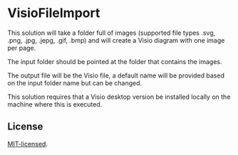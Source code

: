 # VisioFileImport

This solution will take a folder full of images (supported file types .svg, .png, .jpg, .jepg, .gif, .bmp) and will create a Visio diagram with one image per page.

The input folder should be pointed at the folder that contains the images.

The output file will be the Visio file, a default name will be provided based on the input folder name but can be changed.

This solution requires that a Visio desktop version be installed locally on the machine where this is executed.

## License
<a href="http://opensource.org/licenses/MIT">MIT-licensed</a>.
